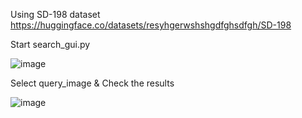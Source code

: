 Using SD-198 dataset https://huggingface.co/datasets/resyhgerwshshgdfghsdfgh/SD-198

Start search_gui.py

![image](https://github.com/user-attachments/assets/c478373e-654a-47f7-995e-1c3d17fb1349)



Select query_image & Check the results

![image](https://github.com/user-attachments/assets/92caa6e9-7be4-4af3-90f8-ef8dd3e6d2a3)
